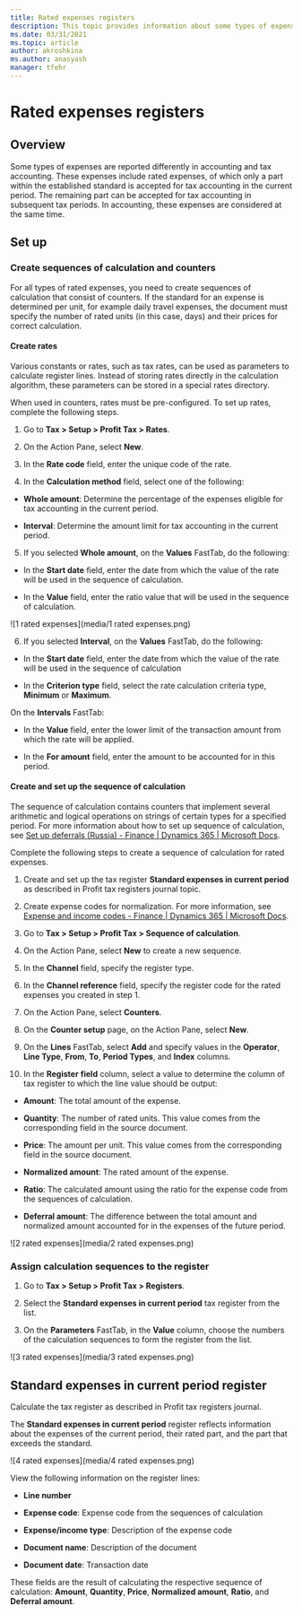 ```yaml
---
title: Rated expenses registers
description: This topic provides information about some types of expenses of which only a part within the established standard is accepted for tax accounting in the current period.
ms.date: 03/31/2021
ms.topic: article
author: akroshkina
ms.author: anasyash
manager: tfehr
---
```


# Rated expenses registers

## Overview

Some types of expenses are reported differently in accounting and tax
accounting. These expenses include rated expenses, of which only a part
within the established standard is accepted for tax accounting in the
current period. The remaining part can be accepted for tax accounting in
subsequent tax periods. In accounting, these expenses are considered at
the same time.

## Set up

### Create sequences of calculation and counters

For all types of rated expenses, you need to create sequences of
calculation that consist of counters. If the standard for an expense is
determined per unit, for example daily travel expenses, the document
must specify the number of rated units (in this case, days) and their
prices for correct calculation.

#### Create rates

Various constants or rates, such as tax rates, can be used as parameters
to calculate register lines. Instead of storing rates directly in the
calculation algorithm, these parameters can be stored in a special rates
directory.

When used in counters, rates must be pre-configured. To set up rates,
complete the following steps.

1.  Go to **Tax &gt; Setup &gt; Profit Tax &gt; Rates**.

2.  On the Action Pane,
    select **New**.

3.  In the **Rate code** field, enter the unique code of the rate.

4.  In the **Calculation method** field, select one of the following:

   - **Whole amount**: Determine the percentage of the expenses eligible
    for tax accounting in the current period.

   - **Interval**: Determine the amount limit for tax accounting in the
    current period.

5.  If you selected **Whole amount**, on the **Values** FastTab, do the
    following:

   -   In the **Start date** field, enter the date from which the value of
    the rate will be used in the sequence of calculation.

   -   In the **Value** field, enter the ratio value that will be used in
    the sequence of calculation.

![1 rated expenses](media/1 rated expenses.png)

6.  If you selected **Interval**, on the **Values** FastTab, do the
    following:

   -   In the **Start date** field, enter the date from which the value of
    the rate will be used in the sequence of calculation

   -   In the **Criterion type** field, select the rate calculation
    criteria type, **Minimum** or **Maximum**.

   On the **Intervals** FastTab:

   -   In the **Value** field, enter the lower limit of the transaction
    amount from which the rate will be applied.

   -   In the **For amount** field, enter the amount to be accounted for in
    this period.

#### Create and set up the sequence of calculation 

The sequence of calculation contains counters that implement several
arithmetic and logical operations on strings of certain types for a
specified period. For more information about how to set up sequence of
calculation, see [Set up deferrals (Russia) - Finance | Dynamics 365 |
Microsoft
Docs](https://docs.microsoft.com/en-us/dynamics365/finance/localizations/rus-set-up-deferrals#sequence-of-calculation).

Complete the following steps to create a sequence of calculation for
rated expenses.

1.  Create and set up the tax register **Standard expenses in current
    period** as described in Profit tax registers journal topic.

2.  Create expense codes for normalization. For more information, see
    [Expense and income codes - Finance | Dynamics 365 | Microsoft
    Docs](https://docs.microsoft.com/en-us/dynamics365/finance/localizations/rus-expense-and-income-codes#create-an-expense-or-income-code).

3.  Go to **Tax &gt; Setup &gt; Profit Tax &gt; Sequence of
    calculation**.

4.  On the Action Pane, select **New** to create a new sequence.

5.  In the **Channel** field, specify the register type.

6.  In the **Channel reference** field, specify the register code for
    the rated expenses you created in step 1.

7.  On the Action Pane, select **Counters**. 

8.  On the **Counter setup** page, on the Action Pane, select **New**.

9.  On the **Lines** FastTab, select **Add** and specify values in the
 **Operator**, **Line Type**, **From**, **To**, **Period Types**, and
 **Index** columns.

10. In the **Register** **field** column, select a value to determine
    the column of tax register to which the line value should be output:

   - **Amount**: The total amount of the expense.

   - **Quantity**: The number of rated units. This value comes from the
    corresponding field in the source document.

   - **Price**: The amount per unit. This value comes from the
    corresponding field in the source document.

   - **Normalized amount**: The rated amount of the expense.

   - **Ratio**: The calculated amount using the ratio for the expense
    code from the sequences of calculation.

   - **Deferral amount**: The difference between the total amount and
    normalized amount accounted for in the expenses of the future
    period.

![2 rated expenses](media/2 rated expenses.png)

### Assign calculation sequences to the register

1.  Go to **Tax &gt; Setup &gt; Profit Tax &gt; Registers**.

2.  Select the **Standard expenses in current period** tax register from
    the list.

3.  On the **Parameters** FastTab, in the **Value** column, choose the
    numbers of the calculation sequences to form the register from the
    list.

![3 rated expenses](media/3 rated expenses.png)

## Standard expenses in current period register

Calculate the tax register as described in Profit tax registers journal.

The **Standard expenses in current period** register reflects
information about the expenses of the current period, their rated part,
and the part that exceeds the standard.

![4 rated expenses](media/4 rated expenses.png)

View the following information on the register lines:

   - **Line number**

   - **Expense code**: Expense code from the sequences of calculation

   - **Expense/income type**: Description of the expense code

   - **Document name**: Description of the document

   - **Document date**: Transaction date

These fields are the result of calculating the respective sequence of
calculation: **Amount**, **Quantity**, **Price**, **Normalized
amount**, **Ratio**, and **Deferral amount**.
